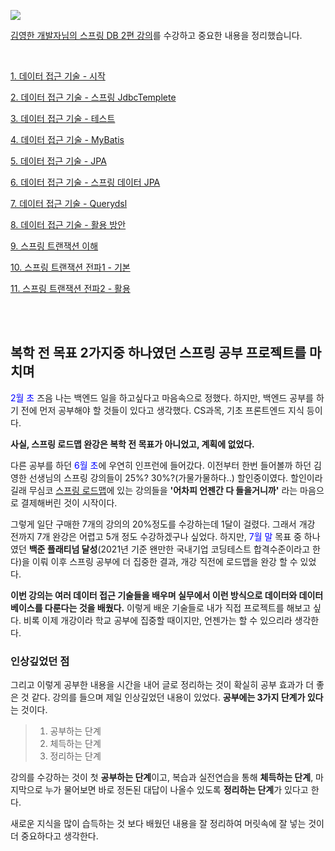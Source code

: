 ![](https://velog.velcdn.com/images/dodo4723/post/0f7908ca-17ad-4b55-a243-09ab2b0c57d7/image.png)

[김영한 개발자님의 스프링 DB 2편 강의](https://www.inflearn.com/course/%EC%8A%A4%ED%94%84%EB%A7%81-db-2#reviews)를 수강하고 중요한 내용을 정리했습니다.

<br>

[1. 데이터 접근 기술 - 시작](https://velog.io/@dodo4723/%EC%8A%A4%ED%94%84%EB%A7%81-DB-2-%EC%A0%95%EB%A6%AC-1.-%EB%8D%B0%EC%9D%B4%ED%84%B0-%EC%A0%91%EA%B7%BC-%EA%B8%B0%EC%88%A0-%EC%8B%9C%EC%9E%91-22.8.23)

[2. 데이터 접근 기술 - 스프링 JdbcTemplete](https://velog.io/@dodo4723/%EC%8A%A4%ED%94%84%EB%A7%81-DB-2-%EC%A0%95%EB%A6%AC-2.-%EB%8D%B0%EC%9D%B4%ED%84%B0-%EC%A0%91%EA%B7%BC-%EA%B8%B0%EC%88%A0-%EC%8A%A4%ED%94%84%EB%A7%81-JdbcTemplate-22.8.24)

[3. 데이터 접근 기술 - 테스트](https://velog.io/@dodo4723/%EC%8A%A4%ED%94%84%EB%A7%81-DB-2-%EC%A0%95%EB%A6%AC-3.-%EB%8D%B0%EC%9D%B4%ED%84%B0-%EC%A0%91%EA%B7%BC-%EA%B8%B0%EC%88%A0-%ED%85%8C%EC%8A%A4%ED%8A%B8-22.8.25)

[4. 데이터 접근 기술 - MyBatis](https://velog.io/@dodo4723/%EC%8A%A4%ED%94%84%EB%A7%81-DB-2-%EC%A0%95%EB%A6%AC-4.-%EB%8D%B0%EC%9D%B4%ED%84%B0-%EC%A0%91%EA%B7%BC-%EA%B8%B0%EC%88%A0-MyBatis-22.8.25)

[5. 데이터 접근 기술 - JPA](https://velog.io/@dodo4723/%EC%8A%A4%ED%94%84%EB%A7%81-DB-2-%EC%A0%95%EB%A6%AC-5.-%EB%8D%B0%EC%9D%B4%ED%84%B0-%EC%A0%91%EA%B7%BC-%EA%B8%B0%EC%88%A0-JPA-22.8.27)

[6. 데이터 접근 기술 - 스프링 데이터 JPA](https://velog.io/@dodo4723/%EC%8A%A4%ED%94%84%EB%A7%81-DB-2-%EC%A0%95%EB%A6%AC-6.-%EB%8D%B0%EC%9D%B4%ED%84%B0-%EC%A0%91%EA%B7%BC-%EA%B8%B0%EC%88%A0-%EC%8A%A4%ED%94%84%EB%A7%81-%EB%8D%B0%EC%9D%B4%ED%84%B0-JPA-22.8.28)

[7. 데이터 접근 기술 - Querydsl](https://velog.io/@dodo4723/%EC%8A%A4%ED%94%84%EB%A7%81-DB-2-%EC%A0%95%EB%A6%AC-7.-%EB%8D%B0%EC%9D%B4%ED%84%B0-%EC%A0%91%EA%B7%BC-%EA%B8%B0%EC%88%A0-QueryDSL-22.8.29)

[8. 데이터 접근 기술 - 활용 방안](https://velog.io/@dodo4723/%EC%8A%A4%ED%94%84%EB%A7%81-DB-2-%EC%A0%95%EB%A6%AC-8.-%EB%8D%B0%EC%9D%B4%ED%84%B0-%EC%A0%91%EA%B7%BC-%EA%B8%B0%EC%88%A0-%ED%99%9C%EC%9A%A9-%EB%B0%A9%EC%95%88-22.8.30)

[9. 스프링 트랜잭션 이해](https://velog.io/@dodo4723/%EC%8A%A4%ED%94%84%EB%A7%81-DB-2-%EC%A0%95%EB%A6%AC-9.-%EC%8A%A4%ED%94%84%EB%A7%81-%ED%8A%B8%EB%9E%9C%EC%9E%AD%EC%85%98-%EC%9D%B4%ED%95%B4-22.8.31)

[10. 스프링 트랜잭션 전파1 - 기본](https://velog.io/@dodo4723/%EC%8A%A4%ED%94%84%EB%A7%81-DB-2-%EC%A0%95%EB%A6%AC-10.-%EC%8A%A4%ED%94%84%EB%A7%81-%ED%8A%B8%EB%9E%9C%EC%9E%AD%EC%85%98-%EC%A0%84%ED%8C%8C1-%EA%B8%B0%EB%B3%B8-22.9.1)

[11. 스프링 트랜잭션 전파2 - 활용](https://velog.io/@dodo4723/%EC%8A%A4%ED%94%84%EB%A7%81-DB-2-%EC%A0%95%EB%A6%AC-11.-%EC%8A%A4%ED%94%84%EB%A7%81-%ED%8A%B8%EB%9E%9C%EC%9E%AD%EC%85%98-%EC%A0%84%ED%8C%8C2-%ED%99%9C%EC%9A%A9-22.9.2)

<br>
<br>

## 복학 전 목표 2가지중 하나였던 스프링 공부 프로젝트를 마치며

<span style="color:blue">2월 초</span> 즈음 나는 백엔드 일을 하고싶다고 마음속으로 정했다. 하지만, 백엔드 공부를 하기 전에 먼저 공부해야 할 것들이 있다고 생각했다. CS과목, 기초 프론트엔드 지식 등이다.

**사실, 스프링 로드맵 완강은 복학 전 목표가 아니었고, 계획에 없었다.**

다른 공부를 하던 <span style="color:blue">6월 초</span>에 우연히 인프런에 들어갔다. 이전부터 한번 들어볼까 하던 김영한 선생님의 스프링 강의들이 25%? 30%?(가물가물하다..) 할인중이였다. 할인이라길래 무심코 [스프링 로드맵](https://www.inflearn.com/roadmaps/373)에 있는 강의들을 **'어차피 언젠간 다 들을거니까'** 라는 마음으로 결제해버린 것이 시작이다.

그렇게 일단 구매한 7개의 강의의 20%정도를 수강하는데 1달이 걸렸다. 그래서 개강 전까지 7개 완강은 어렵고 5개 정도 수강하겠구나 싶었다. 하지만, <span style="color:blue">7월 말</span> 목표 중 하나였던 **백준 플래티넘 달성**(2021년 기준 왠만한 국내기업 코딩테스트 합격수준이라고 한다)을 이뤄 이후 스프링 공부에 더 집중한 결과, 개강 직전에 로드맵을 완강 할 수 있었다.

**이번 강의는 여러 데이터 접근 기술들을 배우며 실무에서 이런 방식으로 데이터와 데이터베이스를 다룬다는 것을 배웠다.** 이렇게 배운 기술들로 내가 직접 프로젝트를 해보고 싶다. 비록 이제 개강이라 학교 공부에 집중할 때이지만, 언젠가는 할 수 있으리라 생각한다.

### 인상깊었던 점

그리고 이렇게 공부한 내용을 시간을 내어 글로 정리하는 것이 확실히 공부 효과가 더 좋은 것 같다. 강의를 들으며 제일 인상깊었던 내용이 있었다. **공부에는 3가지 단계가 있다**는 것이다.

> 1. 공부하는 단계
> 2. 체득하는 단계
> 3. 정리하는 단계

강의를 수강하는 것이 첫 **공부하는 단계**이고, 복습과 실전연습을 통해 **체득하는 단계**, 마지막으로 누가 물어보면 바로 정돈된 대답이 나올수 있도록 **정리하는 단계**가 있다고 한다. 

새로운 지식을 많이 습득하는 것 보다 배웠던 내용을 잘 정리하여 머릿속에 잘 넣는 것이 더 중요하다고 생각한다.